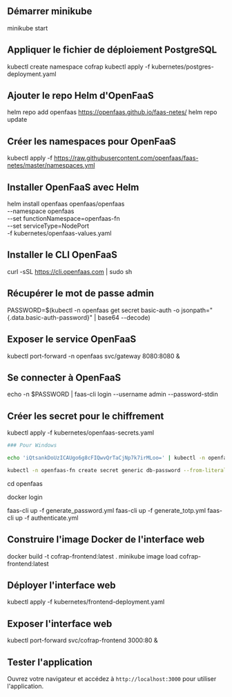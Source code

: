 ## Démarrer minikube

minikube start

## Appliquer le fichier de déploiement PostgreSQL

kubectl create namespace cofrap
kubectl apply -f kubernetes/postgres-deployment.yaml

## Ajouter le repo Helm d'OpenFaaS

helm repo add openfaas https://openfaas.github.io/faas-netes/
helm repo update

## Créer les namespaces pour OpenFaaS

kubectl apply -f https://raw.githubusercontent.com/openfaas/faas-netes/master/namespaces.yml

## Installer OpenFaaS avec Helm

helm install openfaas openfaas/openfaas \
 --namespace openfaas \
 --set functionNamespace=openfaas-fn \
 --set serviceType=NodePort \
 -f kubernetes/openfaas-values.yaml

## Installer le CLI OpenFaaS

curl -sSL https://cli.openfaas.com | sudo sh

## Récupérer le mot de passe admin

PASSWORD=$(kubectl -n openfaas get secret basic-auth -o jsonpath="{.data.basic-auth-password}" | base64 --decode)

## Exposer le service OpenFaaS

kubectl port-forward -n openfaas svc/gateway 8080:8080 &

## Se connecter à OpenFaaS

echo -n $PASSWORD | faas-cli login --username admin --password-stdin

## Créer les secret pour le chiffrement

kubectl apply -f kubernetes/openfaas-secrets.yaml

```sh
### Pour Windows

echo 'iQtsankDoUzICAUgo6g8cFIQwvQrTaCjNp7k7irMLoo=' | kubectl -n openfaas-fn create secret generic encryption-key --from-file=encryption-key=/dev/stdin

kubectl -n openfaas-fn create secret generic db-password --from-literal=db-password=$(echo -n 'cG9zdGdyZXNfcGFzc3dvcmQ=' | base64 --decode)
```

cd openfaas

docker login

faas-cli up -f generate_password.yml
faas-cli up -f generate_totp.yml
faas-cli up -f authenticate.yml

## Construire l'image Docker de l'interface web

docker build -t cofrap-frontend:latest .
minikube image load cofrap-frontend:latest

## Déployer l'interface web

kubectl apply -f kubernetes/frontend-deployment.yaml

## Exposer l'interface web

kubectl port-forward svc/cofrap-frontend 3000:80 &

## Tester l'application

Ouvrez votre navigateur et accédez à `http://localhost:3000` pour utiliser l'application.
